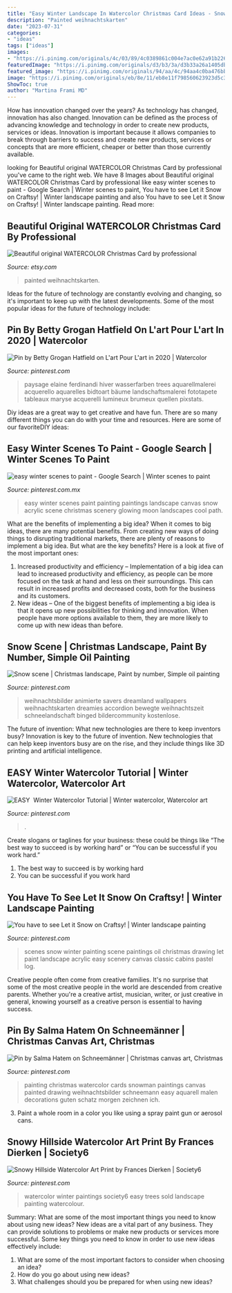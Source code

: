 ```yaml
---
title: "Easy Winter Landscape In Watercolor Christmas Card Ideas - Snow Scene"
description: "Painted weihnachtskarten"
date: "2023-07-31"
categories:
- "ideas"
tags: ["ideas"]
images:
- "https://i.pinimg.com/originals/4c/03/89/4c0389861c004e7ac0e62a91b226918c.jpg"
featuredImage: "https://i.pinimg.com/originals/d3/b3/3a/d3b33a26a1405db3b3d8f7de658aac72.jpg"
featured_image: "https://i.pinimg.com/originals/94/aa/4c/94aa4c0ba476bb3c60b198b468810ed1.jpg"
image: "https://i.pinimg.com/originals/eb/8e/11/eb8e11f798560623923d5c339c953fc6.jpg"
ShowToc: true
author: "Martina Frami MD"
---
```



How has innovation changed over the years?
As technology has changed, innovation has also changed. Innovation can be defined as the process of advancing knowledge and technology in order to create new products, services or ideas. Innovation is important because it allows companies to break through barriers to success and create new products, services or concepts that are more efficient, cheaper or better than those currently available.

	

		
looking for Beautiful original WATERCOLOR Christmas Card by professional you've came to the right web. We have 8 Images about Beautiful original WATERCOLOR Christmas Card by professional like easy winter scenes to paint - Google Search | Winter scenes to paint, You have to see Let it Snow on Craftsy! | Winter landscape painting and also You have to see Let it Snow on Craftsy! | Winter landscape painting. Read more:
		
    
## Beautiful Original WATERCOLOR Christmas Card By Professional

<img loading=lazy src="https://img0.etsystatic.com/037/0/5203993/il_570xN.514275872_b0rt.jpg" onerror="this.onerror=null;this.src='https://tse1.mm.bing.net/th?id=OIP.JLgdb2jNzfx6_TfpHdgIxQHaJ5&amp;pid=15.1';" alt="Beautiful original WATERCOLOR Christmas Card by professional">

_Source: etsy.com_

>painted weihnachtskarten. 

	

Ideas for the future of technology are constantly evolving and changing, so it's important to keep up with the latest developments. Some of the most popular ideas for the future of technology include: 

    
## Pin By Betty Grogan Hatfield On L&#039;art Pour L&#039;art In 2020 | Watercolor

<img loading=lazy src="https://i.pinimg.com/originals/4c/03/89/4c0389861c004e7ac0e62a91b226918c.jpg" onerror="this.onerror=null;this.src='https://tse2.mm.bing.net/th?id=OIP.rCtYiLo6mduDi4LpdEFR4wHaKF&amp;pid=15.1';" alt="Pin by Betty Grogan Hatfield on L&#039;art Pour L&#039;art in 2020 | Watercolor">

_Source: pinterest.com_

>paysage elaine ferdinandi hiver wasserfarben trees aquarellmalerei acquerello aquarelles bidtoart bäume landschaftsmalerei fototapete tableaux maryse acquerelli lumineux brumeux quellen pixstats. 

	

Diy ideas are a great way to get creative and have fun. There are so many different things you can do with your time and resources. Here are some of our favoriteDIY ideas:

    
## Easy Winter Scenes To Paint - Google Search | Winter Scenes To Paint

<img loading=lazy src="https://i.pinimg.com/originals/e7/4b/e0/e74be0f5ce81a9e93e61f4c732c56e08.jpg" onerror="this.onerror=null;this.src='https://tse1.mm.bing.net/th?id=OIP.vdUhbNT3POhX_3eor4erIAAAAA&amp;pid=15.1';" alt="easy winter scenes to paint - Google Search | Winter scenes to paint">

_Source: pinterest.com.mx_

>easy winter scenes paint painting paintings landscape canvas snow acrylic scene christmas scenery glowing moon landscapes cool path. 

	

What are the benefits of implementing a big idea?
When it comes to big ideas, there are many potential benefits. From creating new ways of doing things to disrupting traditional markets, there are plenty of reasons to implement a big idea. But what are the key benefits? Here is a look at five of the most important ones:
1. Increased productivity and efficiency – Implementation of a big idea can lead to increased productivity and efficiency, as people can be more focused on the task at hand and less on their surroundings. This can result in increased profits and decreased costs, both for the business and its customers.
2. New ideas – One of the biggest benefits of implementing a big idea is that it opens up new possibilities for thinking and innovation. When people have more options available to them, they are more likely to come up with new ideas than before.

    
## Snow Scene | Christmas Landscape, Paint By Number, Simple Oil Painting

<img loading=lazy src="https://i.pinimg.com/originals/94/aa/4c/94aa4c0ba476bb3c60b198b468810ed1.jpg" onerror="this.onerror=null;this.src='https://tse2.mm.bing.net/th?id=OIP.z4O92BApL_vlRLmc8W33owHaJ4&amp;pid=15.1';" alt="Snow scene | Christmas landscape, Paint by number, Simple oil painting">

_Source: pinterest.com_

>weihnachtsbilder animierte savers dreamland wallpapers weihnachtskarten dreamies accordion bewegte weihnachtszeit schneelandschaft binged bildercommunity kostenlose. 

	

The future of invention: What new technologies are there to keep inventors busy?
Innovation is key to the future of invention. New technologies that can help keep inventors busy are on the rise, and they include things like 3D printing and artificial intelligence.

    
## EASY ️ Winter Watercolor Tutorial | Winter Watercolor, Watercolor Art

<img loading=lazy src="https://i.pinimg.com/originals/eb/8e/11/eb8e11f798560623923d5c339c953fc6.jpg" onerror="this.onerror=null;this.src='https://tse4.mm.bing.net/th?id=OIP.vPhH1_t9QsMYDHusFnWDxAHaEK&amp;pid=15.1';" alt="EASY ️ Winter Watercolor Tutorial | Winter watercolor, Watercolor art">

_Source: pinterest.com_

>. 

	

Create slogans or taglines for your business: these could be things like “The best way to succeed is by working hard” or “You can be successful if you work hard.”
1. The best way to succeed is by working hard 
2. You can be successful if you work hard 

    
## You Have To See Let It Snow On Craftsy! | Winter Landscape Painting

<img loading=lazy src="https://i.pinimg.com/originals/d3/b3/3a/d3b33a26a1405db3b3d8f7de658aac72.jpg" onerror="this.onerror=null;this.src='https://tse3.mm.bing.net/th?id=OIP.9Me7O5-9kNYLs8-EiyPhXwHaFi&amp;pid=15.1';" alt="You have to see Let it Snow on Craftsy! | Winter landscape painting">

_Source: pinterest.com_

>scenes snow winter painting scene paintings oil christmas drawing let paint landscape acrylic easy scenery canvas classic cabins pastel log. 

	

Creative people often come from creative families. It's no surprise that some of the most creative people in the world are descended from creative parents. Whether you're a creative artist, musician, writer, or just creative in general, knowing yourself as a creative person is essential to having success.

    
## Pin By Salma Hatem On Schneemänner | Christmas Canvas Art, Christmas

<img loading=lazy src="https://i.pinimg.com/originals/a9/78/7b/a9787b4bea614ff5add3e13178d8645f.jpg" onerror="this.onerror=null;this.src='https://tse1.mm.bing.net/th?id=OIP.lcddfe3HCUsLbv-EA4zXpwHaNL&amp;pid=15.1';" alt="Pin by Salma Hatem on Schneemänner | Christmas canvas art, Christmas">

_Source: pinterest.com_

>painting christmas watercolor cards snowman paintings canvas painted drawing weihnachtsbilder schneemann easy aquarell malen decorations guten schatz morgen zeichnen ich. 

	

3. Paint a whole room in a color you like using a spray paint gun or aerosol cans.

    
## Snowy Hillside Watercolor Art Print By Frances Dierken | Society6

<img loading=lazy src="https://i.pinimg.com/originals/32/8c/70/328c7003171fa4e03794ede6f0836e62.jpg" onerror="this.onerror=null;this.src='https://tse2.mm.bing.net/th?id=OIP.8T9lyThxR6oXJyw9Df_9CgAAAA&amp;pid=15.1';" alt="Snowy Hillside Watercolor Art Print by Frances Dierken | Society6">

_Source: pinterest.com_

>watercolor winter paintings society6 easy trees sold landscape painting watercolour. 

	

Summary: What are some of the most important things you need to know about using new ideas?
New ideas are a vital part of any business. They can provide solutions to problems or make new products or services more successful. Some key things you need to know in order to use new ideas effectively include:
1. What are some of the most important factors to consider when choosing an idea?
2. How do you go about using new ideas?
3. What challenges should you be prepared for when using new ideas?


